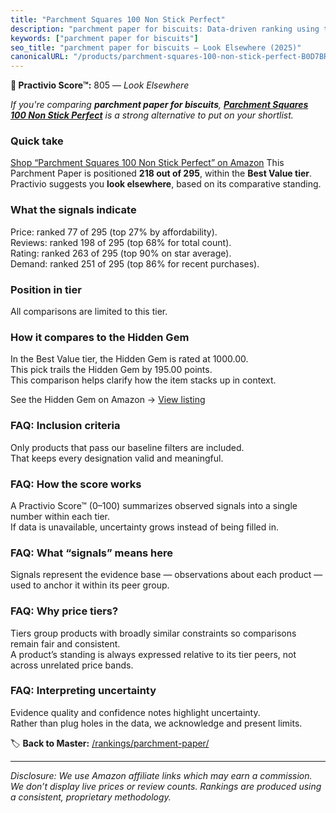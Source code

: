 ```yaml
---
title: "Parchment Squares 100 Non Stick Perfect"
description: "parchment paper for biscuits: Data-driven ranking using the Practivio Score™. Positioned by quality, value, demand, findability, momentum."
keywords: ["parchment paper for biscuits"]
seo_title: "parchment paper for biscuits — Look Elsewhere (2025)"
canonicalURL: "/products/parchment-squares-100-non-stick-perfect-B0D7BRJZLN/"
---
```


**🚫 Practivio Score™:** 805 — _Look Elsewhere_


*If you're comparing **parchment paper for biscuits**, **[Parchment Squares 100 Non Stick Perfect](https://www.amazon.com/dp/B0D7BRJZLN?tag=practivio-20)** is a strong alternative to put on your shortlist.*
### Quick take
[Shop “Parchment Squares 100 Non Stick Perfect” on Amazon](https://www.amazon.com/dp/B0D7BRJZLN?tag=practivio-20)
This Parchment Paper is positioned **218 out of 295**, within the **Best Value tier**.  
Practivio suggests you **look elsewhere**, based on its comparative standing.

### What the signals indicate
Price: ranked 77 of 295 (top 27% by affordability).  
Reviews: ranked 198 of 295 (top 68% for total count).  
Rating: ranked 263 of 295 (top 90% on star average).  
Demand: ranked 251 of 295 (top 86% for recent purchases).

### Position in tier
All comparisons are limited to this tier.

### How it compares to the Hidden Gem
In the Best Value tier, the Hidden Gem is rated at 1000.00.  
This pick trails the Hidden Gem by 195.00 points.  
This comparison helps clarify how the item stacks up in context.  

See the Hidden Gem on Amazon → [View listing](https://www.amazon.com/dp/B07L9X9XXX?tag=practivio-20)

### FAQ: Inclusion criteria
Only products that pass our baseline filters are included.  
That keeps every designation valid and meaningful.

### FAQ: How the score works
A Practivio Score™ (0–100) summarizes observed signals into a single number within each tier.  
If data is unavailable, uncertainty grows instead of being filled in.

### FAQ: What “signals” means here
Signals represent the evidence base — observations about each product — used to anchor it within its peer group.

### FAQ: Why price tiers?
Tiers group products with broadly similar constraints so comparisons remain fair and consistent.  
A product’s standing is always expressed relative to its tier peers, not across unrelated price bands.

### FAQ: Interpreting uncertainty
Evidence quality and confidence notes highlight uncertainty.  
Rather than plug holes in the data, we acknowledge and present limits.


🏷️ **Back to Master:** [/rankings/parchment-paper/](/rankings/parchment-paper/)

---
_Disclosure: We use Amazon affiliate links which may earn a commission. We don’t display live prices or review counts. Rankings are produced using a consistent, proprietary methodology._
